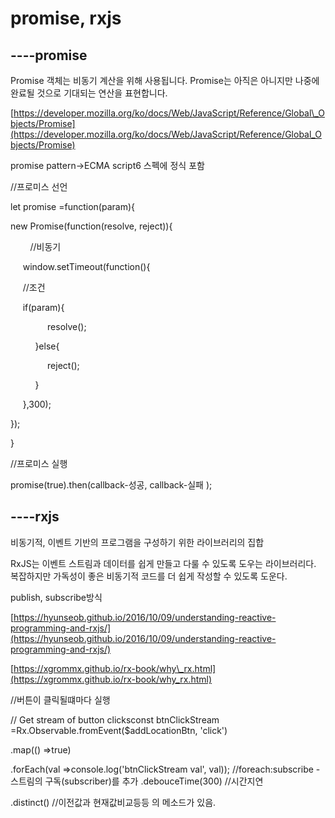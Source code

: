 # promise, rxjs

## ----**promise**

Promise 객체는 비동기 계산을 위해 사용됩니다. Promise는 아직은 아니지만 나중에 완료될 것으로 기대되는 연산을 표현합니다.

[https://developer.mozilla.org/ko/docs/Web/JavaScript/Reference/Global\_Objects/Promise](https://developer.mozilla.org/ko/docs/Web/JavaScript/Reference/Global_Objects/Promise)

promise pattern-&gt;ECMA script6 스펙에 정식 포함



//프로미스 선언

let promise =function\(param\){

new Promise\(function\(resolve, reject\)\){

        //비동기 

     window.setTimeout\(function\(\){

     //조건    

     if\(param\){

               resolve\(\);

          }else{

               reject\(\);

          }

     },300\);

}\);

}

//프로미스 실행

promise\(true\).then\(callback-성공, callback-실패 \);



## ----**rxjs**

비동기적, 이벤트 기반의 프로그램을 구성하기 위한 라이브러리의 집합

RxJS는 이벤트 스트림과 데이터를 쉽게 만들고 다룰 수 있도록 도우는 라이브러리다. 복잡하지만 가독성이 좋은 비동기적 코드를 더 쉽게 작성할 수 있도록 도운다.

  
publish, subscribe방식



[https://hyunseob.github.io/2016/10/09/understanding-reactive-programming-and-rxjs/](https://hyunseob.github.io/2016/10/09/understanding-reactive-programming-and-rxjs/)

[https://xgrommx.github.io/rx-book/why\_rx.html](https://xgrommx.github.io/rx-book/why_rx.html)



//버튼이 클릭될떄마다 실행

// Get stream of button clicksconst btnClickStream =Rx.Observable.fromEvent\($addLocationBtn, 'click'\) 

.map\(\(\) =&gt;true\)

.forEach\(val =&gt;console.log\('btnClickStream val', val\)\); //foreach:subscribe -스트림의 구독\(subscriber\)를 추가 .debouceTime\(300\) //시간지연

.distinct\(\) //이전값과 현재값비교등등 의 메소드가 있음.

|  |
| :--- |




